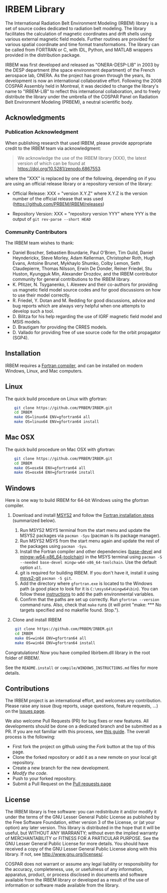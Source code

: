 IRBEM Library
=============

The International Radiation Belt Environment Modeling (IRBEM) library is
a set of source codes dedicated to radiation belt modeling. The library 
facilitates the calculation of magnetic coordinates and drift shells using 
various external magnetic field models. Further routines are provided 
for various spatial coordinate and time format transformations. The library 
can be called from FORTRAN or C, with IDL, Python, and MATLAB wrappers 
provided in the distribution package. 

IRBEM was first developed and released as "ONERA-DESP-LIB" in 2003 by the DESP 
department (the space environment department) of the French aerospace lab, 
ONERA. As the project has grown through the years, its development is now 
an international collaborative effort. Following the 2008 COSPAR Assembly 
held in Montreal, it was decided to change the library's name to "IRBEM-LIB" 
to reflect this international collaboration, and to freely distribute the 
library under the umbrella of the COSPAR Panel on Radiation Belt Environment 
Modeling (PRBEM), a neutral scientific body.

Acknowledgments
---------------
### Publication Acknowledgment
When publishing research that used IRBEM, please provide appropriate credit 
to the IRBEM team via acknowledgment:

> We acknowledge the use of the IRBEM library (XXX), the latest 
version of which can be found at https://doi.org/10.5281/zenodo.6867553.

where the "XXX" is replaced by one of the following, depending on if you are 
using an official release library or a repository version of the library:

* Official Release: XXX = "version X.Y.Z" where X.Y.Z is the version number of 
the official release that was used (https://github.com/PRBEM/IRBEM/releases)

* Repository Version: XXX = "repository version YYY" where YYY is the output 
of `git rev-parse --short HEAD`

### Community Contributors
The IRBEM team wishes to thank:

 - Daniel Boscher, Sebastien Bourdarie, Paul O'Brien, Tim Guild, Daniel 
   Heynderickx, Steve Morley, Adam Kellerman, Christopher Roth, Hugh Evans, 
   Antoine Brunet, Mykhaylo Shumko, Colby Lemon, Seth Claudepierre, Thomas 
   Nilsson, Erwin De Donder, Reiner Friedel, Stu Huston, Kyungguk Min, Alexander Drozdov, and the IRBEM contributor community for general contributions 
   to the IRBEM library.
 - K. Pfitzer, N. Tsyganenko, I. Alexeev and their co-authors for providing
   us magnetic field model source codes and for good discussions on how to
   use their model correctly. 
 - R. Friedel, Y. Dotan and M. Redding for good discussions, advice and bug 
   reports which are always very helpful  when one attempts to develop such 
   a tool.
 - D. Bilitza for his help regarding the use of IGRF magnetic field model
   and MSIS models.
 - D. Brautigam for providing the CRRES models.
 - D. Vallado for providing free of use source code for the orbit propagator
   (SGP4).

Installation
------------
IRBEM requires a [Fortran compiler](https://fortran-lang.org/learn/os_setup/install_gfortran), and can be installed on modern Windows, Linux, and Mac computers.

## Linux
The quick build procedure on Linux with gfortran:
```bash
    git clone https://github.com/PRBEM/IRBEM.git
    cd IRBEM
    make OS=linux64 ENV=gfortran64 all
    make OS=linux64 ENV=gfortran64 install
```

## Mac OSX
The quick build procedure on Mac OSX with gfortran:
```bash
    git clone https://github.com/PRBEM/IRBEM.git
    cd IRBEM
    make OS=osx64 ENV=gfortran64 all
    make OS=osx64 ENV=gfortran64 install
```

## Windows
Here is one way to build IRBEM for 64-bit Windows using the gfortran compiler. 

1. Download and install [MSYS2](https://www.msys2.org/) and follow the [Fortran installation steps](https://www.msys2.org/#:~:text=and%20what%20for.-,Installation,-Download%20the%20installer) (summarized below). 
   1. Run MSYS2 MSYS terminal from the start menu and update the MSYS2 packages via ```pacman -Syu``` (pacman is its package manager).
   2. Run MSYS2 MSYS from the start menu again and update the rest of the packages using ```pacman -Syu```.
   3. Install the Fortran compiler and other dependencies ([base-devel](https://packages.msys2.org/group/base-devel) and [mingw-w64-x86_64-toolchain](https://packages.msys2.org/group/mingw-w64-x86_64-toolchain)) in the MSYS terminal using ```pacman -S --needed base-devel mingw-w64-x86_64-toolchain```. Use the default option `all`.
   4. git is required for building IRBEM. If you don't have it, install it using [msys2-git](https://packages.msys2.org/base/git) ```pacman -S git```.
   5. Add the directory where `gfortran.exe` is located to the Windows path (a good place to look for it is `C:\msys64\mingw64\bin`). You can follow these [instructions](https://docs.microsoft.com/en-us/previous-versions/office/developer/sharepoint-2010/ee537574(v=office.14)#to-add-a-path-to-the-path-environment-variable) to add the path environmental variables.
   6. Confirm that the paths are set up correctly. Run `gfortran --version` command runs. Also, check that `make` runs (it will print "make: *** No targets specified and no makefile found.  Stop."). 

2. Clone and install IRBEM
   ```bash
    git clone https://github.com/PRBEM/IRBEM.git
    cd IRBEM
    make OS=win64 ENV=gfortran64 all
    make OS=win64 ENV=gfortran64 install
    ```
Congratulations! Now you have compiled libirbem.dll library in the root folder of IRBEM/.


See the `README.install` or `compile/WINDOWS_INSTRUCTIONS.md` files for more details.

Contributions
-------------

The IRBEM project is an international effort, and welcomes any contribution.
Please raise any issue (bug reports, usage questions, feature requests, ...)
on the [Issues page](https://github.com/PRBEM/IRBEM/issues).

We also welcome Pull Requests (PR) for bug fixes or new features. All
developments should be done on a dedicated branch and be submitted as a PR.
If you are not familiar with this process, see [this
guide](https://guides.github.com/activities/forking/). The overall process is
the following:

  - First fork the project on github using the *Fork* button at the top of
    this page.
  - Clone the forked repository or add it as a new remote on your local git
	repository.
  - Create a new branch for the new development.
  - *Modify the code*.
  - Push to your forked repository.
  - Submit a Pull Request on the [Pull requests
	page](https://github.com/PRBEM/IRBEM/pulls)

License
-------
The IRBEM library is free software: you can redistribute it and/or modify it
under the terms of the GNU Lesser General Public License as published by the
Free Software Foundation, either version 3 of the License, or (at your
option) any later version. This library is distributed in the hope that it
will be useful, but WITHOUT ANY WARRANTY; without even the implied warranty
of MERCHANTABILITY or FITNESS FOR A PARTICULAR PURPOSE. See the GNU Lesser
General Public License for more details. You should have received a copy of
the GNU Lesser General Public License along with this library. If not, see
http://www.gnu.org/licenses/.

COSPAR does not warrant or assume any legal liability or responsibility for
the accuracy, completeness, use, or usefulness of any information,
apparatus, product, or process disclosed in documents and software available
from the IRBEM library or developed as a result of the use of information or
software made available from the library.
